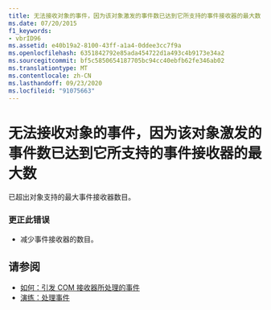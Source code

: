 ```yaml
---
title: 无法接收对象的事件，因为该对象激发的事件数已达到它所支持的事件接收器的最大数
ms.date: 07/20/2015
f1_keywords:
- vbrID96
ms.assetid: e40b19a2-8100-43ff-a1a4-0ddee3cc7f9a
ms.openlocfilehash: 6351842792e85ada454722d1a493c4b9173e34a2
ms.sourcegitcommit: bf5c5850654187705bc94cc40ebfb62fe346ab02
ms.translationtype: MT
ms.contentlocale: zh-CN
ms.lasthandoff: 09/23/2020
ms.locfileid: "91075663"
---
```

# <a name="unable-to-sink-events-of-object-because-the-object-is-already-firing-events-to-the-maximum-number-of-event-receivers-it-supports"></a>无法接收对象的事件，因为该对象激发的事件数已达到它所支持的事件接收器的最大数

已超出对象支持的最大事件接收器数目。  
  
### <a name="to-correct-the-error"></a>更正此错误  
  
- 减少事件接收器的数目。  
  
## <a name="see-also"></a>请参阅

- [如何：引发 COM 接收器所处理的事件](/previous-versions/dotnet/netframework-4.0/dd8bf0x3(v=vs.100))
- [演练：处理事件](../programming-guide/language-features/events/walkthrough-handling-events.md)
